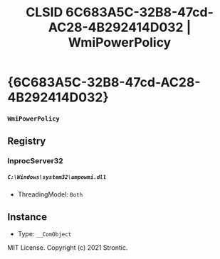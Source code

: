 ﻿---
title: "CLSID 6C683A5C-32B8-47cd-AC28-4B292414D032 | WmiPowerPolicy"
excerpt: What is COM-Object CLSID 6C683A5C-32B8-47cd-AC28-4B292414D032?
---

# {6C683A5C-32B8-47cd-AC28-4B292414D032}

### `WmiPowerPolicy`

## Registry


### InprocServer32

##### `C:\Windows\system32\umpowmi.dll`
* ThreadingModel: `Both`

## Instance

* Type: `__ComObject`

MIT License. Copyright (c) 2021 Strontic.


